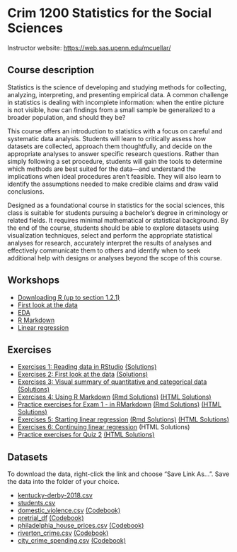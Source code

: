 # Crim 1200 Statistics for the Social Sciences


Instructor website: https://web.sas.upenn.edu/mcuellar/

## Course description

Statistics is the science of developing and studying methods for
collecting, analyzing, interpreting, and presenting empirical data. A
common challenge in statistics is dealing with incomplete information:
when the entire picture is not visible, how can findings from a small
sample be generalized to a broader population, and should they be?

This course offers an introduction to statistics with a focus on careful
and systematic data analysis. Students will learn to critically assess
how datasets are collected, approach them thoughtfully, and decide on
the appropriate analyses to answer specific research questions. Rather
than simply following a set procedure, students will gain the tools to
determine which methods are best suited for the data—and understand the
implications when ideal procedures aren’t feasible. They will also learn
to identify the assumptions needed to make credible claims and draw
valid conclusions.

Designed as a foundational course in statistics for the social sciences,
this class is suitable for students pursuing a bachelor’s degree in
criminology or related fields. It requires minimal mathematical or
statistical background. By the end of the course, students should be
able to explore datasets using visualization techniques, select and
perform the appropriate statistical analyses for research, accurately
interpret the results of analyses and effectively communicate them to
others and identify when to seek additional help with designs or
analyses beyond the scope of this course.

## Workshops

- [Downloading R (up to section
  1.2.1)](https://moderndive.netlify.app/1-getting-started.html)
- [First look at the
  data](https://mariacuellar.github.io/crim_data_analysis/workshops/firstlook.html)
- [EDA](https://mariacuellar.github.io/crim_data_analysis/workshops/EDA.html)
- [R
  Markdown](https://mariacuellar.github.io/crim_data_analysis/workshops/Rmarkdown.html)
- [Linear
  regression](https://mariacuellar.github.io/crim_data_analysis/workshops/LinearRegression.html)

## Exercises

- [Exercises 1: Reading data in
  RStudio](https://raw.githubusercontent.com/mariacuellar/crim_data_analysis/refs/heads/main/exercises/Exercises%201%20-%20questions.R)
  [(Solutions)](https://raw.githubusercontent.com/mariacuellar/crim_data_analysis/refs/heads/main/exercises/Exercises%201%20-%20solutions.R)
- [Exercises 2: First look at the
  data](https://raw.githubusercontent.com/mariacuellar/crim_data_analysis/refs/heads/main/exercises/Exercises%202%20-%20questions.R)
  [(Solutions)](https://raw.githubusercontent.com/mariacuellar/crim_data_analysis/refs/heads/main/exercises/Exercises%202%20-%20solutions.R)
- [Exercises 3: Visual summary of quantitative and categorical
  data](https://raw.githubusercontent.com/mariacuellar/crim_data_analysis/refs/heads/main/exercises/Exercises%203%20-%20questions.R)
  [(Solutions)](https://raw.githubusercontent.com/mariacuellar/crim_data_analysis/refs/heads/main/exercises/Exercises%203%20-%20solutions.R)
- [Exercises 4: Using R
  Markdown](https://raw.githubusercontent.com/mariacuellar/crim_data_analysis/refs/heads/main/exercises/Exercises%204%20-%20questions.R)
  [(Rmd
  Solutions)](https://raw.githubusercontent.com/mariacuellar/crim_data_analysis/refs/heads/main/exercises/Exercises%204%20-%20solutions.rmd)
  [(HTML
  Solutions)](https://mariacuellar.github.io/crim_data_analysis/exercises/Exercises-4---solutions.html)
- [Practice exercises for Exam 1 - in
  RMarkdown](https://raw.githubusercontent.com/mariacuellar/crim_data_analysis/refs/heads/main/exercises/Exam%201%20practice%20-%20questions.Rmd)
  [(Rmd
  Solutions)](https://raw.githubusercontent.com/mariacuellar/crim_data_analysis/refs/heads/main/exercises/Exam%201%20practice%20-%20solutions.Rmd)
  [(HTML
  Solutions)](https://mariacuellar.github.io/crim_data_analysis/exercises/Exam-1-practice---solutions.html)
- [Exercises 5: Starting linear
  regression](https://raw.githubusercontent.com/mariacuellar/crim_data_analysis/refs/heads/main/exercises/Exercises%205%20-%20questions.rmd)
  [(Rmd
  Solutions)](https://raw.githubusercontent.com/mariacuellar/crim_data_analysis/refs/heads/main/exercises/Exercises%205%20-%20solutions.rmd)
  [(HTML
  Solutions)](https://mariacuellar.github.io/crim_data_analysis/exercises/Exercises-5---solutions.html)
- [Exercises 6: Continuing linear
  regression](https://raw.githubusercontent.com/mariacuellar/crim_data_analysis/refs/heads/main/exercises/Exercises%206%20-%20questions.rmd)
  (HTML Solutions)
- [Practice exercises for Quiz
  2](https://raw.githubusercontent.com/mariacuellar/crim_data_analysis/refs/heads/main/exercises/Quiz%202%20practice%20-%20questions.Rmd)
  [(HTML
  Solutions)](https://mariacuellar.github.io/crim_data_analysis/exercises/Quiz-2-practice---solutions.html)

## Datasets

To download the data, right-click the link and choose “Save Link As…”.
Save the data into the folder of your choice.

- [kentucky-derby-2018.csv](data/kentucky-derby-2018.csv)
- [students.csv](data/students.csv)
- [domestic_violence.csv](data/domestic_violence.csv)
  [(Codebook)](https://raw.githubusercontent.com/mariacuellar/crim_data_analysis/refs/heads/main/data/codebook%20for%20domestic_violence.txt)
- [pretrial_df](data/pretrial_df.csv)
  [(Codebook)](https://raw.githubusercontent.com/mariacuellar/crim_data_analysis/refs/heads/main/data/codebook%20for%20pretrial_df.txt)
- [philadelphia_house_prices.csv](data/philadelphia_house_prices.csv)
  [(Codebook)](https://raw.githubusercontent.com/mariacuellar/crim_data_analysis/refs/heads/main/data/codebook%20for%20philadelphia_house_prices.txt)
- [riverton_crime.csv](data/riverton-crime.csv)
  [(Codebook)](https://raw.githubusercontent.com/mariacuellar/crim_data_analysis/refs/heads/main/data/codebook%20riverton-crime.txt)
- [city_crime_spending.csv](data/city_crime_spending.csv)
  [(Codebook)](https://raw.githubusercontent.com/mariacuellar/crim_data_analysis/refs/heads/main/data/codebook%20for%20city_crime_spending.txt)
